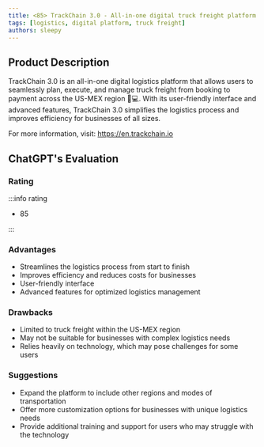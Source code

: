 ```yaml
---
title: <85> TrackChain 3.0 - All-in-one digital truck freight platform
tags: [logistics, digital platform, truck freight]
authors: sleepy
---
```


## Product Description

TrackChain 3.0 is an all-in-one digital logistics platform that allows users to seamlessly plan, execute, and manage truck freight from booking to payment across the US-MEX region 🚚💻. With its user-friendly interface and advanced features, TrackChain 3.0 simplifies the logistics process and improves efficiency for businesses of all sizes.

For more information, visit: https://en.trackchain.io

## ChatGPT's Evaluation

### Rating

:::info rating

- 85

:::

### Advantages

- Streamlines the logistics process from start to finish
- Improves efficiency and reduces costs for businesses
- User-friendly interface
- Advanced features for optimized logistics management


### Drawbacks

- Limited to truck freight within the US-MEX region
- May not be suitable for businesses with complex logistics needs
- Relies heavily on technology, which may pose challenges for some users

### Suggestions

- Expand the platform to include other regions and modes of transportation
- Offer more customization options for businesses with unique logistics needs
- Provide additional training and support for users who may struggle with the technology